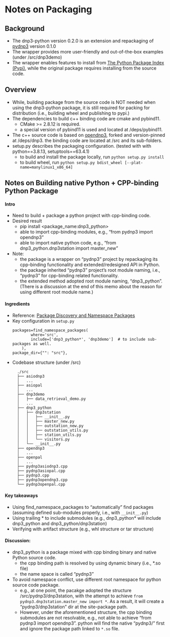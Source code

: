 # Notes on Packaging

## Background
* The dnp3-python version 0.2.0 is an extension and repackaging of [pydnp3](https://github.com/ChargePoint/pydnp3) version 0.1.0
* The wrapper provides more user-friendly and out-of-the-box examples (under /src/dnp3demo)
* The wrapper enables features to install from [The Python Package Index (Pypi)](https://pypi.org/), 
  while the original package requires installing from the source code.

## Overview
* While, building package from the source code is NOT needed when using the dnp3-python package,
  it is still required for packing for distribution (i.e., building wheel and publishing to pypi.)
* The dependencies to build c++ binding code are cmake and pybind11.
  * CMake >= 2.8.12 is required.
  * a special version of pybind11 is used and located at /deps/pybind11.
* The c++ source code is based on [opendnp3](https://github.com/automatak/dnp3), 
  forked and version-pinned at /deps/dnp3.
  the binding code are located at /src and its sub-folders.
* setup.py describes the packaging configuration. (tested with with python==3.8.13, setuptools==63.4.1)
  * to build and install the package locally, run `python setup.py install`
  * to build wheel, run `python setup.py bdist_wheel [--plat-name=manylinux1_x86_64]`

## Notes on Building native Python + CPP-binding Python Package
#### Intro
* Need to build + package a python project with cpp-binding code.
* Desired result
  * pip install <package_name:dnp3_python>
  * able to import cpp-binding modules, e.g., “from pydnp3 import opendnp3”
  * able to import native python code, e.g., “from dnp3_python.dnp3station import master_new” 
* Note:
  * the package is a wrapper on “pydnp3” project by repackaging its cpp-binding functionality 
    and extended/redesigned API in Python.
  * the package inherited “pydnp3” project’s root module naming, 
    i.e., “pydnp3” for cpp-binding related functionality.
  * the extended method adopted root module naming, “dnp3_python”. 
    (There is a discussion at the end of this memo about the reason for using different root module name.)
#### Ingredients
* Reference: [Package Discovery and Namespace Packages](https://setuptools.pypa.io/en/latest/userguide/package_discovery.html)
* Key configuration in `setup.py`
    ```
    packages=find_namespace_packages(
            where='src',
            include=['dnp3_python*', 'dnp3demo']  # to include sub-packages as well.
        ),
    package_dir={"": "src"},
    ```
* Codebase structure (under /src)
  ```
    ./src
    ├── asiodnp3
    │   ...
    ├── asiopal
    │ 	...
    ├── dnp3demo
    │   ├── data_retrieval_demo.py
    │   ...
    ├── dnp3_python
    │   ├── dnp3station
    │   │   ├── __init__.py
    │   │   ├── master_new.py
    │   │   ├── outstation_new.py
    │   │   ├── outstation_utils.py
    │   │   ├── station_utils.py
    │   │   └── visitors.py
    │   └── __init__.py
    ├── opendnp3
    │  	...
    ├── openpal
    │  	...
    ├── pydnp3asiodnp3.cpp
    ├── pydnp3asiopal.cpp
    ├── pydnp3.cpp
    ├── pydnp3opendnp3.cpp
    └── pydnp3openpal.cpp
    ```

#### Key takeaways
* Using find_namespace_packages to “automatically” find packages 
  (assuming defined sub-modules properly, i.e., with `__init__.py`)
* Using trailing * to include submodules 
  (e.g., dnp3_python* will include dnp3_python and dnp3_python/dnp3station)
* Verifying with artifact structure (e.g., whl structure or tar structure)

#### Discussion:
* dnp3_python is a package mixed with cpp binding binary and native Python source code.
    * the cpp binding path is resolved by using dynamic binary (i.e., *.so file)
    * the name space is called “pydnp3”
* To avoid namespace conflict, use different root namespace for python source code package.
  * e.g., at one point, the pacakge adopted the structure /src/pydnp3/dnp3station, 
    with the attempt to achieve `from pydnp3.dnp3station.master_new import *`. 
    As a result, it will create a “pydnp3/dnp3station” dir at the site-package path.
  * However, under the aforementioned structure, the cpp binding submodules are not resolvable, 
    e.g., not able to achieve “from pydnp3 import opendnp3”. 
    python will find the native “pydnp3/” first and ignore the package path linked to `*.so` file.
  